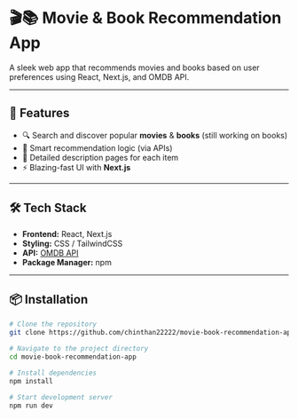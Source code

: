 # 🎬📚 Movie & Book Recommendation App

A sleek web app that recommends movies and books based on user preferences using React, Next.js, and OMDB API.

---

## 🚀 Features

- 🔍 Search and discover popular **movies** & **books** (still working on books)
- 🧠 Smart recommendation logic (via APIs)
- 📄 Detailed description pages for each item
- ⚡ Blazing-fast UI with **Next.js**

---

## 🛠 Tech Stack

- **Frontend:** React, Next.js
- **Styling:** CSS / TailwindCSS 
- **API:** [OMDB API](https://www.omdbapi.com)
- **Package Manager:** npm

---

## 📦 Installation

```bash
# Clone the repository
git clone https://github.com/chinthan22222/movie-book-recommendation-app.git

# Navigate to the project directory
cd movie-book-recommendation-app

# Install dependencies
npm install

# Start development server
npm run dev
